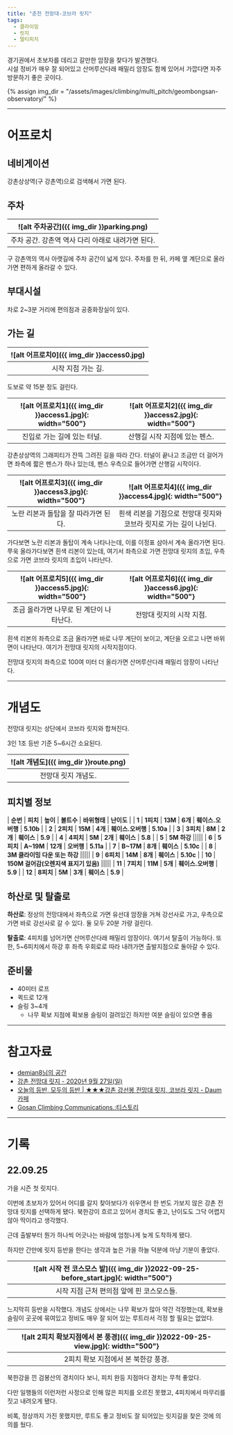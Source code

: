 ```yaml
---
title: "춘천 전망대-코브라 릿지"
tags:
  - 클라이밍
  - 릿지
  - 멀티피치
---
```


경기권에서 초보자를 데리고 갈만한 암장을 찾다가 발견했다.<br>
시설 정비가 매우 잘 되어있고 산머루산다래 패밀리 암장도 함께 있어서 가깝다면 자주 방문하기 좋은 곳이다.

{% assign img_dir = "/assets/images/climbing/multi_pitch/geombongsan-observatory/" %}

---

# 어프로치

## 네비게이션

강촌상상역(구 강촌역)으로 검색해서 가면 된다.

## 주차

|<a name="parking lot">![alt 주차공간]({{ img_dir }}parking.png)</a>|
|:---:|
|주차 공간. 강촌역 역사 다리 아래로 내려가면 된다.|

구 강촌역의 역사 아랫길에 주차 공간이 넓게 있다.
주차를 한 뒤, 카페 옆 계단으로 올라가면 편하게 올라갈 수 있다.

## 부대시설

차로 2~3분 거리에 편의점과 공중화장실이 있다.

## 가는 길

|<a name="access0">![alt 어프로치0]({{ img_dir }}access0.jpg)</a>|
|:---:|
|시작 지점 가는 길.|

도보로 약 15분 정도 걸린다.

|<a name="access1">![alt 어프로치1]({{ img_dir }}access1.jpg){: width="500"}</a>|<a name="access2">![alt 어프로치2]({{ img_dir }}access2.jpg){: width="500"}</a>|
|:----:|:----:|
|진입로 가는 길에 있는 터널.|산행길 시작 지점에 있는 펜스.|

강촌상상역의 그래피티가 잔뜩 그려진 길을 따라 간다.
터널이 끝나고 조금만 더 걸어가면 좌측에 짧은 펜스가 하나 있는데, 펜스 우측으로 들어가면 산행길 시작이다.

|<a name="access3">![alt 어프로치3]({{ img_dir }}access3.jpg){: width="500"}</a>|<a name="access4">![alt 어프로치4]({{ img_dir }}access4.jpg){: width="500"}</a>|
|:----:|:----:|
|노란 리본과 돌탑을 잘 따라가면 된다.|흰색 리본을 기점으로 전망대 릿지와 코브라 릿지로 가는 길이 나뉜다.|

가다보면 노란 리본과 돌탑이 계속 나타나는데, 이를 이정표 삼아서 계속 올라가면 된다.
쭈욱 올라가다보면 흰색 리본이 있는데, 여기서 좌측으로 가면 전망대 릿지의 초입, 우측으로 가면 코브라 릿지의 초입이 나타난다.


|<a name="access5">![alt 어프로치5]({{ img_dir }}access5.jpg){: width="500"}</a>|<a name="access6">![alt 어프로치6]({{ img_dir }}access6.jpg){: width="500"}</a>|
|:----:|:----:|
|조금 올라가면 나무로 된 계단이 나타난다.|전망대 릿지의 시작 지점.|

흰색 리본의 좌측으로 조금 올라가면 바로 나무 계단이 보이고, 계단을 오르고 나면 바위면이 나타난다.
여기가 전망대 릿지의 시작지점이다.

전망대 릿지의 좌측으로 100여 미터 더 올라가면 산머루산다래 패밀리 암장이 나타난다.



---

# 개념도

전망대 릿지는 상단에서 코브라 릿지와 합쳐진다.

3인 1조 등반 기준 5~6시간 소요된다.


|<a name="route">![alt 개념도]({{ img_dir }}route.png)</a>|
|:---:|
|전망대 릿지 개념도.|

## 피치별 정보

| **순번** | **피치** | **높이** | **볼트수** | **바위형태** | **난이도** |
| **1** | **1피치** | **13M** | **6개** | **훼이스.오버행** | **5.10b** |
| **2** | **2피치** | **15M** | **4개** | **훼이스.오버행** | **5.10a** |
| **3** | **3피치** | **8M** | **2개** | **훼이스** | **5.9** |
| **4** | **4피치** | **5M** | **2개** | **훼이스** | **5.8** |
| **5** | **5M 하강** |||||
| **6** | **5피치** | **A~19M** | **12개** | **오버행** | **5.11a** |
| **7** | **B~17M** | **8개** | **훼이스** | **5.10c** |
| **8** | **3M 클라이밍 다운 또는 하강** |||||
| **9** | **6피치** | **14M** | **8개** | **훼이스** | **5.10c** |
| **10** | **150M 걸어감(오렌지색 표지기 있음)** |||||
| **11** | **7피치** | **11M** | **5개** | **훼이스.오버행** | **5.9** |
| **12** | **8피치** | **5M** | **3개** | **훼이스** | **5.9** |

## 하산로 및 탈출로

**하산로**: 정상의 전망대에서 좌측으로 가면 유선대 암장을 거쳐 강선사로 가고, 우측으로 가면 바로 강선사로 갈 수 있다. 둘 모두 20분 가량 걸린다.

**탈출로**: 4피치를 넘어가면 산머루산다래 패밀리 암장이다. 여기서 탈출이 가능하다. 또한, 5~6피치에서 하강 후 좌측 우회로로 따라 내려가면 출발지점으로 돌아갈 수 있다.


## 준비물

- 40미터 로프
- 퀵드로 12개
- 슬링 3~4개
  - 나무 확보 지점에 확보용 슬링이 걸려있긴 하지만 여분 슬링이 있으면 좋음


---
# 참고자료

- [demian8님의 공간](https://www.ramblr.com/web/mymap/trip/623466/3453010)
- [강촌 전망대 릿지 \- 2020년 9월 27일\(일\)](https://blog.daum.net/gaussmt/1411)
- [오늘의 등반, 모두의 등반 \| ★★★강촌 강선봉 전망대 릿지, 코브라 릿지 \- Daum 카페](https://cafe.daum.net/krcp/JcMK/51)
- [Gosan Climbing Communications.:티스토리](https://seounwoo.tistory.com/entry/강촌-강선봉-전망대-가는-길-릿지-등반)

---

# 기록

## 22.09.25

가을 시즌 첫 릿지다.

이번에 초보자가 있어서 어디를 갈지 찾아보다가 쉬우면서 한 번도 가보지 않은 강촌 전망대 릿지를 선택하게 됐다.
북한강이 흐르고 있어서 경치도 좋고, 난이도도 그닥 어렵지 않아 딱이라고 생각했다.

근데 출발부터 뭔가 하나씩 어긋나는 바람에 엄청나게 늦게 도착하게 됐다.

하지만 간만에 릿지 등반을 한다는 생각과 높은 가을 하늘 덕분에 마냥 기분이 좋았다.

|<a name="코스모스">![alt 시작 전 코스모스 밭]({{ img_dir }}2022-09-25-before_start.jpg){: width="500"}</a>|
|:----:|
|시작 지점 근처 편의점 앞에 핀 코스모스들.|

느지막히 등반을 시작했다. 개념도 상에서는 나무 확보가 많아 약간 걱정했는데,
  확보용 슬링이 곳곳에 묶여있고 정비도 매우 잘 되어 있는 루트라서 걱정 할 필요는 없었다.

|<a name="2피치 경치">![alt 2피치 확보지점에서 본 풍경]({{ img_dir }}2022-09-25-view.jpg){: width="500"}</a>|
|:---:|
|2피치 확보 지점에서 본 북한강 풍경.|

북한강을 낀 검봉산의 경치이다 보니, 피치 완등 지점마다 경치는 무척 좋았다.

다만 일행들의 이런저런 사정으로 인해 많은 피치를 오르진 못했고, 4피치에서 마무리를 짓고 내려오게 됐다.

비록, 정상까지 가진 못했지만, 루트도 좋고 정비도 잘 되어있는 릿지길을 찾은 것에 의의를 뒀다.
  
